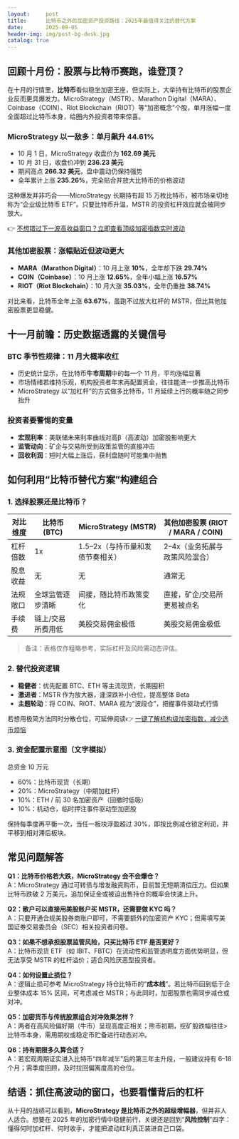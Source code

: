 ```yaml
---
layout:     post
title:      比特币之外的加密资产投资路线：2025年最值得关注的替代方案
date:       2025-09-05
header-img: img/post-bg-desk.jpg
catalog: true
---
```


## 回顾十月份：股票与比特币赛跑，谁登顶？

在十月的行情里，**比特币**看似稳坐加密王座，但实际上，大举持有比特币的股票企业反而更具爆发力。MicroStrategy（MSTR）、Marathon Digital（MARA）、Coinbase（COIN）、Riot Blockchain（RIOT）等“加密概念”个股，单月涨幅一度全面超过比特币本身，给圈内外投资者带来惊喜。

### MicroStrategy 以一敌多：单月飙升 44.61%

- 10 月 1 日，MicroStrategy 收盘价为 **162.69 美元**  
- 10 月 31 日，收盘价冲到 **236.23 美元**  
- 期间高点 **266.32 美元**，盘中震动仍保持强势  
- 全年累计上涨 **235.26%**，完全贴合并放大比特币的价格波动  

这种爆发并非巧合——MicroStrategy 长期持有超 15 万枚比特币，被市场亲切地称为“企业级比特币 ETF”。只要比特币升温，MSTR 的投资杠杆效应就会被同步放大。

👉 [不想错过下一波高收益窗口？立即查看顶级加密指数实时波动](https://okxdog.com/)

### 其他加密股票：涨幅贴近但波动更大

- **MARA（Marathon Digital）**：10 月上涨 **10%**，全年却下跌 **29.74%**  
- **COIN（Coinbase）**：10 月上涨 **12.65%**，全年小幅上涨 **16.57%**  
- **RIOT（Riot Blockchain）**：10 月大涨 **35.03%**，全年仍重挫 **38.74%**  

对比来看，比特币全年上涨 **63.67%**，虽跑不过放大杠杆的 MSTR，但比其他加密股票更显稳健。

## 十一月前瞻：历史数据透露的关键信号

### BTC 季节性规律：11 月大概率收红

- 历史统计显示，在比特币**牛市周期**中的每一个 11 月，平均涨幅显著  
- 市场情绪若维持乐观，机构投资者年末再配置资金，往往能进一步推高比特币  
- MicroStrategy 以“加杠杆”的方式做多比特币，11 月延续上行的概率随之同步抬升

### 投资者要警惕的变量

- **宏观利率**：美联储未来利率曲线对高β（高波动）加密股影响更大  
- **监管动向**：矿企与交易所受到政策监管的直接冲击  
- **回收利润**：短时大幅上涨后，获利盘随时可能集中抛售

## 如何利用“比特币替代方案”构建组合

### 1. 选择股票还是比特币？

| 对比维度 | 比特币 (BTC) | MicroStrategy (MSTR) | 其他加密股票 (RIOT / MARA / COIN) |
|--------|--------------|---------------------|----------------------------------|
| 杠杆倍数 | 1x           | 1.5–2x（与持币量和发债节奏相关） | 2–4x（业务拓展与政策风险混合） |
| 股息收益 | 无           | 无                   | 通常无                           |
| 法规敞口 | 全球监管逐步清晰 | 间接，随比特币政策变化 | 直接，矿企/交易所更易被点名      |
| 手续费   | 链上/交易所费用低 | 美股交易佣金极低       | 美股交易佣金极低                |

> 备注：表格仅作粗略参考，实际杠杆及风险需动态评估。

### 2. 替代投资逻辑

- **稳健者**：优先配置 BTC、ETH 等主流现货，长期囤积  
- **激进者**：MSTR 作为放大器，逢深跌补小仓位，提高整体 Beta  
- **主题轮动**：将 COIN、RIOT、MARA 视为“波段仓”，把握事件驱动式行情

若想用极简方法同时分散仓位，可延伸阅读👉 [一键了解机构级加密指数，减少选币烦恼](https://okxdog.com/)

### 3. 资金配置示意图（文字模拟）

总资金 10 万元  
- 60%：比特币现货（长期）  
- 20%：MicroStrategy（中期加杠杆）  
- 10%：ETH / 前 30 名加密资产（回撤时低吸）  
- 10%：机动仓，临时押注事件驱动型加密股

保持每季度再平衡一次，当任一板块浮盈超过 30%，即按比例减仓锁定利润，并平移到相对滞后板块。

## 常见问题解答

**Q1：比特币价格若大跌，MicroStrategy 会不会爆仓？**  
A：MicroStrategy 通过可转债与增发融资购币，目前暂无短期清偿压力。但如果比特币跌破 2 万美元，追加保证金或被迫出售持仓的概率会快速上升。

**Q2：散户可以直接用美股账户买 MSTR，还需要做 KYC 吗？**  
A：只要开通合规美股券商账户即可，不需要额外的加密资产 KYC；但需填写美国证券交易委员会（SEC）相关投资者问卷。

**Q3：如果不想承担股票监管风险，只买比特币 ETF 是否更好？**  
A：比特币现货 ETF（如 IBIT、FBTC）在流动性和监管透明度方面优势明显，但无法享受 MSTR 的杠杆溢价；适合风险厌恶型投资者。

**Q4：如何设置止损位？**  
A：逻辑止损可参考 MicroStrategy 持仓比特币的“**成本线**”。若比特币回到低于企业整体成本 15% 区间，可考虑减仓 MSTR；与此同时，加密股票也需同步减仓或对冲。

**Q5：加密货币与传统股票组合对冲效果怎样？**  
A：两者在高风险偏好期（牛市）呈现高度正相关；熊市初期，挖矿股跌幅往往>比特币本身，需用期权或稳定币贮备进行动态对冲。

**Q6：持有期限多久算合适？**  
A：若宏观周期证实进入比特币“四年减半”后的第三年主升段，一般建议持有 6–18 个月；需季度回顾，及时拉回偏离度高的仓位。

## 结语：抓住高波动的窗口，也要看懂背后的杠杆

从十月的战绩可以看到，**MicroStrategy 是比特币之外的超级增幅器**，但并非人人适合。想要在 2025 年的加密行情中稳健前行，关键还是回到“**风险控制**”四字：懂得何时加杠杆、何时收手，才能把波动红利真正装进自己口袋。